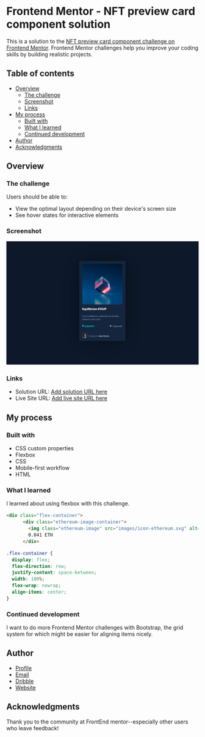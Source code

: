 # Frontend Mentor - NFT preview card component solution

This is a solution to the [NFT preview card component challenge on Frontend Mentor](https://www.frontendmentor.io/challenges/nft-preview-card-component-SbdUL_w0U). Frontend Mentor challenges help you improve your coding skills by building realistic projects. 

## Table of contents

- [Overview](#overview)
  - [The challenge](#the-challenge)
  - [Screenshot](#screenshot)
  - [Links](#links)
- [My process](#my-process)
  - [Built with](#built-with)
  - [What I learned](#what-i-learned)
  - [Continued development](#continued-development)
- [Author](#author)
- [Acknowledgments](#acknowledgments)

## Overview

### The challenge

Users should be able to:

- View the optimal layout depending on their device's screen size
- See hover states for interactive elements

### Screenshot

![](nft-component-screenshot.PNG)

### Links

- Solution URL: [Add solution URL here](https://www.frontendmentor.io/solutions/nft-card-preview-qgbFvBW7m)
- Live Site URL: [Add live site URL here](https://nft-preview-card-virid.vercel.app/)

## My process

### Built with

- CSS custom properties
- Flexbox
- CSS
- Mobile-first workflow
- HTML

### What I learned

I learned about using flexbox with this challenge. 

```html
<div class="flex-container">
      <div class="ethereum-image-container">
        <img class="ethereum-image" src="images/icon-ethereum.svg" alt="ethereum"/>
        0.041 ETH
      </div>
```
```css
.flex-container {
  display: flex;
  flex-direction: row;
  justify-content: space-between;
  width: 100%;
  flex-wrap: nowrap;
  align-items: center;
}

```

### Continued development

I want to do more Frontend Mentor challenges with Bootstrap, the grid system for which might be easier for aligning items nicely.

## Author

- [Profile](https://github.com/kelseychristensen "Kelsey Christensen")
- [Email](mailto:kelsey.c.christensen@gmail.com?subject=Hi "Hi!")
- [Dribble](https://dribbble.com/kelseychristensen "Hi!")
- [Website](http://kelseychristensen.com/ "Welcome")

## Acknowledgments

Thank you to the community at FrontEnd mentor--especially other users who leave feedback!
